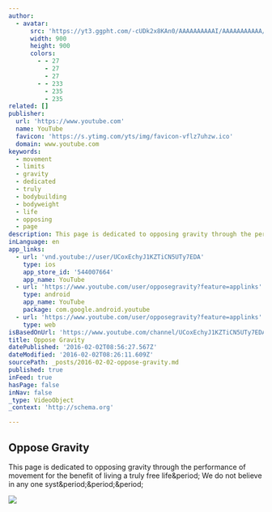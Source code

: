 ```yaml
---
author:
  - avatar:
      src: 'https://yt3.ggpht.com/-cUDk2x8KAn0/AAAAAAAAAAI/AAAAAAAAAAA/iK4aCKEb9U0/s900-c-k-no/photo.jpg'
      width: 900
      height: 900
      colors:
        - - 27
          - 27
          - 27
        - - 233
          - 235
          - 235
related: []
publisher:
  url: 'https://www.youtube.com'
  name: YouTube
  favicon: 'https://s.ytimg.com/yts/img/favicon-vflz7uhzw.ico'
  domain: www.youtube.com
keywords:
  - movement
  - limits
  - gravity
  - dedicated
  - truly
  - bodybuilding
  - bodyweight
  - life
  - opposing
  - page
description: This page is dedicated to opposing gravity through the performance of movement for the benefit of living a truly free life. We do not believe in any one syst...
inLanguage: en
app_links:
  - url: 'vnd.youtube://user/UCoxEchyJ1KZTiCN5UTy7EDA'
    type: ios
    app_store_id: '544007664'
    app_name: YouTube
  - url: 'https://www.youtube.com/user/opposegravity?feature=applinks'
    type: android
    app_name: YouTube
    package: com.google.android.youtube
  - url: 'https://www.youtube.com/user/opposegravity?feature=applinks'
    type: web
isBasedOnUrl: 'https://www.youtube.com/channel/UCoxEchyJ1KZTiCN5UTy7EDA'
title: Oppose Gravity
datePublished: '2016-02-02T08:56:27.567Z'
dateModified: '2016-02-02T08:26:11.609Z'
sourcePath: _posts/2016-02-02-oppose-gravity.md
published: true
inFeed: true
hasPage: false
inNav: false
_type: VideoObject
_context: 'http://schema.org'

---
```

<article style=""><h1>Oppose Gravity</h1><p>This page is dedicated to opposing gravity through the performance of movement for the benefit of living a truly free life&amp;period; We do not believe in any one syst&amp;period;&amp;period;&amp;period;</p><img src="https://yt3.ggpht.com/-cUDk2x8KAn0/AAAAAAAAAAI/AAAAAAAAAAA/iK4aCKEb9U0/s900-c-k-no/photo.jpg" /></article>
